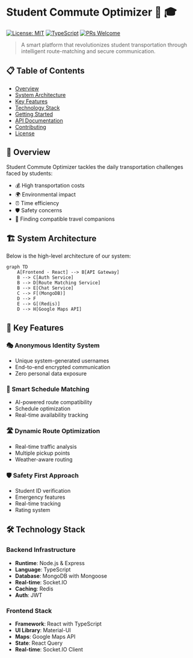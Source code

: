# Student Commute Optimizer 🚗 🎓

[![License: MIT](https://img.shields.io/badge/License-MIT-yellow.svg)](https://opensource.org/licenses/MIT)
[![TypeScript](https://badges.frapsoft.com/typescript/code/typescript.svg?v=101)](https://github.com/ellerbrock/typescript-badges/)
[![PRs Welcome](https://img.shields.io/badge/PRs-welcome-brightgreen.svg)](http://makeapullrequest.com)

> A smart platform that revolutionizes student transportation through intelligent route-matching and secure communication.

## 📋 Table of Contents
- [Overview](#overview)
- [System Architecture](#system-architecture)
- [Key Features](#key-features)
- [Technology Stack](#technology-stack)
- [Getting Started](#getting-started)
- [API Documentation](#api-documentation)
- [Contributing](#contributing)
- [License](#license)

## 🌟 Overview

Student Commute Optimizer tackles the daily transportation challenges faced by students:
- 💰 High transportation costs
- 🌍 Environmental impact
- ⏰ Time efficiency
- 🛡️ Safety concerns
- 🤝 Finding compatible travel companions

## 🏗️ System Architecture

Below is the high-level architecture of our system:

```mermaid
graph TD
    A[Frontend - React] --> B[API Gateway]
    B --> C[Auth Service]
    B --> D[Route Matching Service]
    B --> E[Chat Service]
    C --> F[(MongoDB)]
    D --> F
    E --> G[(Redis)]
    D --> H[Google Maps API]
```

## 🔑 Key Features

### 🎭 Anonymous Identity System
- Unique system-generated usernames
- End-to-end encrypted communication
- Zero personal data exposure

### 🎯 Smart Schedule Matching
- AI-powered route compatibility
- Schedule optimization
- Real-time availability tracking

### 🛣️ Dynamic Route Optimization
- Real-time traffic analysis
- Multiple pickup points
- Weather-aware routing

### 🛡️ Safety First Approach
- Student ID verification
- Emergency features
- Real-time tracking
- Rating system

## 🛠️ Technology Stack

### Backend Infrastructure
- **Runtime**: Node.js & Express
- **Language**: TypeScript
- **Database**: MongoDB with Mongoose
- **Real-time**: Socket.IO
- **Caching**: Redis
- **Auth**: JWT

### Frontend Stack
- **Framework**: React with TypeScript
- **UI Library**: Material-UI
- **Maps**: Google Maps API
- **State**: React Query
- **Real-time**: Socket.IO Client



